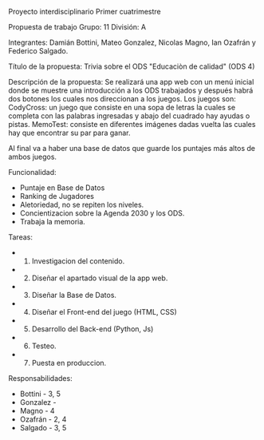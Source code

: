 Proyecto interdisciplinario
Primer cuatrimestre


Propuesta de trabajo                                                Grupo: 11 División: A    

Integrantes:
Damián Bottini, Mateo Gonzalez, Nicolas Magno, Ian Ozafrán y Federico Salgado.



Título de la propuesta:  Trivia sobre el ODS "Educaciòn de calidad" (ODS 4)


Descripción de la propuesta:
Se realizará una app web con un menú inicial donde se muestre una introducción a los ODS trabajados y después  habrá dos botones los cuales nos direccionan a los juegos. Los juegos son:
	CodyCross: un juego que consiste en una sopa de letras la cuales se completa con las palabras ingresadas y abajo del cuadrado hay ayudas o pistas.
	MemoTest: consiste en diferentes imágenes dadas vuelta las cuales hay que encontrar su par para ganar.

Al final va a haber una base de datos que guarde los puntajes más altos de ambos juegos.

Funcionalidad:

- Puntaje en Base de Datos
- Ranking de Jugadores
- Aletoriedad, no se repiten los niveles.
- Concientizacion sobre la Agenda 2030 y los ODS.
- Trabaja la memoria.

Tareas:

* 1. Investigacion del contenido.
* 2. Diseñar el apartado visual de la app web.
* 3. Diseñar la Base de Datos.
* 4. Diseñar el Front-end del juego (HTML, CSS)
* 5. Desarrollo del Back-end (Python, Js)
* 6. Testeo.
* 7. Puesta en produccion.

Responsabilidades:

* Bottini -  3, 5
* Gonzalez -
* Magno - 4
* Ozafrán - 2, 4
* Salgado - 3, 5
